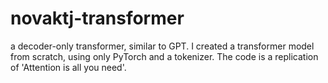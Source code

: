 # novaktj-transformer
a decoder-only transformer, similar to GPT.
I created a transformer model from scratch, using only PyTorch and a tokenizer. The code is a replication of 'Attention is all you need'.
